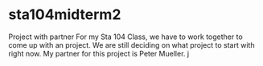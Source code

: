 # sta104midterm2
Project with partner
For my Sta 104 Class, we have to work together to come up with an project. We are still deciding on what project to start with right now. My partner for this project is Peter Mueller. j
